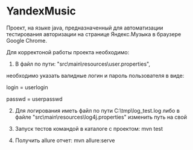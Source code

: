 # YandexMusic
Проект, на языке java, предназначенный для автоматизации тестирования авторизации 
на странице Яндекс.Музыка в браузере Google Chrome.

Для корректоной работы проекта необходимо:

1. В файл по пути: "src\\main\\resources\\user.properties",

 необходимо указать валидные логин и пароль пользователя в виде:

  login = userlogin

  passwd = userpasswd

2. Для логирования иметь файл по пути C:\\tmp\\log_test.log либо в файле  "src\\main\\resources\\log4j.properties" изменить путь на свой

3. Запуск тестов командой в каталоге с проектом: mvn test 

4. Получить allure отчет: mvn allure:serve
